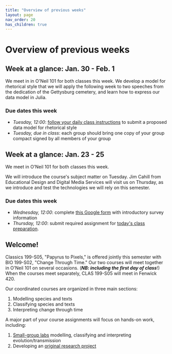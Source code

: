 ```yaml
---
title: "Overview of previous weeks"
layout: page
nav_order: 20
has_children: true
---
```



# Overview of previous weeks



## Week at a glance: Jan. 30 - Feb. 1

We meet in in O'Neil 101 for both classes this week. We develop a model for rhetorical style that we will apply the following week to two speeches from the dedication of the Gettysburg cemetery, and learn how to express our data model in Julia.

### Due dates this week


- *Tuesday, 12:00*: [follow your daily class instructions](../classes/content+tech1/) to submit a proposed data model for rhetorical style
- *Tuesday, due in class*: each group should bring one copy of your group compact signed by all members of your group




## Week at a glance: Jan. 23 - 25

We meet in O'Neil 101 for both classes this week.

We will introduce the course's subject matter on Tuesday. Jim Cahill from Educational Design and Digital Media Services will visit us on Thursday, as we  introduce and test the technologies we will rely on this semester.


### Due dates this week

- *Wednesday, 12:00*: complete [this Google form](https://docs.google.com/forms/d/11tgd9yTntxP0_2yuO199p0tAhjGgFCk-9Jvy_Ve68eQ/edit?ts=65a96ef8) with introductory survey information
- *Thursday, 12:00*:  submit required assignment for [today's class preparation](../classes/content+tech1/).

## Welcome!

Classics 199-S05, "Papyrus to Pixels," is offered jointly this semester with BIO 199-S02, "Change Through Time."  Our two courses will meet together in O'Neil 101 on several occasions. (***NB: including the first day of class***!)  When the courses meet separately, CLAS 199-S05 will meet in Fenwick 420.

Our coordinated courses are organized in three main sections:

1. Modelling species and texts
2. Classifying species and texts
3. Interpreting change through time

A major part of your course assignments will focus on hands-on work, including:

1. [Small-group labs](https://neelsmith.github.io/papyrus_to_pixels/labs/) modelling, classifying and interpreting evolution/transmission
2. Developing an [original research project](https://neelsmith.github.io/papyrus_to_pixels/project/)
